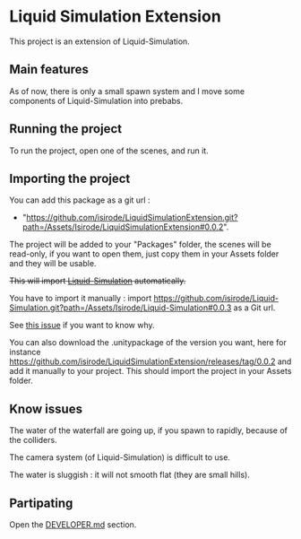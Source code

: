 # Liquid Simulation Extension

This project is an extension of Liquid-Simulation.

## Main features

As of now, there is only a small spawn system and I move some components of Liquid-Simulation into prebabs.

## Running the project

To run the project, open one of the scenes, and run it.

## Importing the project

You can add this package as a git url : 
- "https://github.com/isirode/LiquidSimulationExtension.git?path=/Assets/Isirode/LiquidSimulationExtension#0.0.2".

The project will be added to your "Packages" folder, the scenes will be read-only, if you want to open them, just copy them in your Assets folder and they will be usable.

~~This will import [Liquid-Simulation](https://github.com/isirode/Liquid-Simulation) automatically.~~

You have to import it manually : import https://github.com/isirode/Liquid-Simulation.git?path=/Assets/Isirode/Liquid-Simulation#0.0.3 as a Git url.

See [this issue](https://forum.unity.com/threads/custom-package-with-git-dependencies.628390/) if you want to know why.

You can also download the .unitypackage of the version you want, here for instance https://github.com/isirode/LiquidSimulationExtension/releases/tag/0.0.2 and add it manually to your project. 
This should import the project in your Assets folder.

## Know issues

The water of the waterfall are going up, if you spawn to rapidly, because of the colliders.

The camera system (of Liquid-Simulation) is difficult to use.

The water is sluggish : it will not smooth flat (they are small hills).

## Partipating

Open the [DEVELOPER.md](./DEVELOPER.md) section.

